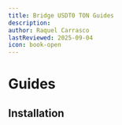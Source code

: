 ```yaml
---
title: Bridge USDT0 TON Guides
description:
author: Raquel Carrasco
lastReviewed: 2025-09-04
icon: book-open
---
```


# Guides

## Installation

